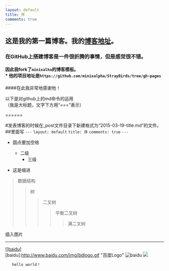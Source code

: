 ```yaml
---
layout: default
title: 序
comments: true
---
```



## 这是我的第一篇博客。我的[博客地址](https://rayuu.github.io/blog "悬停提示")。
### 在GitHub上搭建博客是一件很折腾的事情，但是感觉很不错。
#### 因此我fork了`minixalha`的博客模板。<br>* 他的项目地址是`https://github.com/minixalpha/StrayBirds/tree/gh-pages`</br>
####在此我非常地感谢他！

以下是对github上的md命令的运用<br>（我是大标题，文字下方用“===”表示）</br>

======

#发表博客的时候在_post文件目录下新建格式为“2015-03-19-title.md”的文件。
##里面写
`---`
`layout: default`
`title: 序`
`comments: true`
`---`

* 圆点要加空格
   * 二级
      * 三级

* 这是缩进
>数据结构  
>>树  
>>>二叉树  
>>>>平衡二叉树  
>>>>>满二叉树 

插入图片
_________

[![baidu]](http://baidu.com)  
[baidu]:http://www.baidu.com/img/bdlogo.gif "百度Logo"
![baidu](http://www.baidu.com/img/bdlogo.gif "百度logo") 
![](http://imgsrc.baidu.com/album/s%3D1100%3Bq%3D90/sign=2b4664791dd8bc3ec20802cbb2bb9d6f/63d0f703918fa0ec4f3db54e229759ee3c6ddbff.jpg)


```php
   hello world！
```
